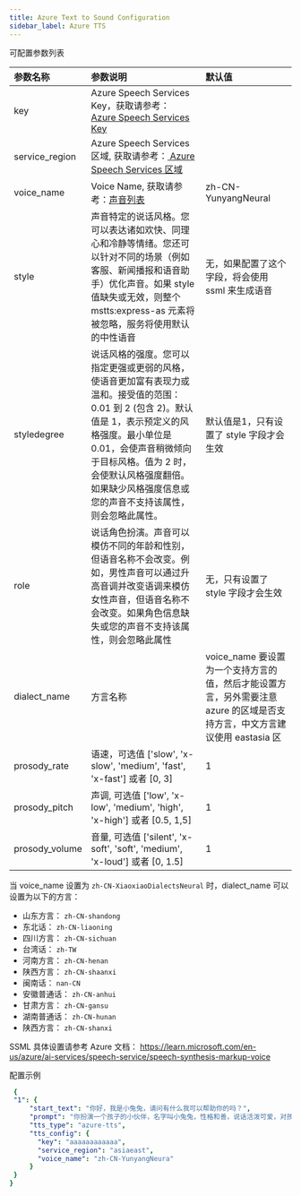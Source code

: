 ```yaml
---
title: Azure Text to Sound Configuration
sidebar_label: Azure TTS
---
```


可配置参数列表

| 参数名称 | 参数说明 | 默认值 |
| :--     | :--     |  :--     |
| key    | Azure Speech Services Key，获取请参考：[ Azure Speech Services Key](https://learn.microsoft.com/en-us/azure/ai-services/speech-service/overview)     |       |
| service_region    |  Azure Speech Services 区域, 获取请参考：[ Azure Speech Services 区域](https://learn.microsoft.com/en-us/azure/ai-services/speech-service/overview)   |       |
| voice_name    |  Voice Name, 获取请参考：[声音列表](https://learn.microsoft.com/zh-cn/azure/ai-services/speech-service/language-support?tabs=tts)    |   zh-CN-YunyangNeural    |
| style | 声音特定的说话风格。您可以表达诸如欢快、同理心和冷静等情绪。您还可以针对不同的场景（例如客服、新闻播报和语音助手）优化声音。如果 style 值缺失或无效，则整个 mstts:express-as 元素将被忽略，服务将使用默认的中性语音 | 无，如果配置了这个字段，将会使用 ssml 来生成语音 |
| styledegree | 说话风格的强度。您可以指定更强或更弱的风格，使语音更加富有表现力或温和。接受值的范围：0.01 到 2 (包含 2)。默认值是 1，表示预定义的风格强度。最小单位是 0.01，会使声音稍微倾向于目标风格。值为 2 时，会使默认风格强度翻倍。如果缺少风格强度信息或您的声音不支持该属性，则会忽略此属性。 | 默认值是1，只有设置了 style 字段才会生效 |
| role | 说话角色扮演。声音可以模仿不同的年龄和性别，但语音名称不会改变。例如，男性声音可以通过升高音调并改变语调来模仿女性声音，但语音名称不会改变。如果角色信息缺失或您的声音不支持该属性，则会忽略此属性 | 无，只有设置了 style 字段才会生效 |
| dialect_name     | 方言名称     |  voice_name 要设置为一个支持方言的值，然后才能设置方言，另外需要注意 azure 的区域是否支持方言，中文方言建议使用 eastasia 区 | 
| prosody_rate     |   语速，可选值 ['slow', 'x-slow', 'medium', 'fast', 'x-fast'] 或者 [0, 3]   |   1   |
| prosody_pitch     |  声调, 可选值 ['low', 'x-low', 'medium', 'high', 'x-high'] 或者 [0.5, 1,5]   | 1     |
| prosody_volume     | 音量, 可选值 ['silent', 'x-soft', 'soft', 'medium', 'x-loud'] 或者 [0, 1.5]     |  1     |

当 voice_name 设置为 `zh-CN-XiaoxiaoDialectsNeural` 时，dialect_name 可以设置为以下的方言：

- 山东方言： `zh-CN-shandong`
- 东北话： `zh-CN-liaoning`
- 四川方言： `zh-CN-sichuan`
- 台湾话： `zh-TW`
- 河南方言： `zh-CN-henan`
- 陕西方言： `zh-CN-shaanxi`
- 闽南话： `nan-CN`
- 安徽普通话： `zh-CN-anhui`
- 甘肃方言： `zh-CN-gansu`
- 湖南普通话： `zh-CN-hunan`
- 陕西方言： `zh-CN-shanxi`


SSML 具体设置请参考 Azure 文档： https://learn.microsoft.com/en-us/azure/ai-services/speech-service/speech-synthesis-markup-voice

配置示例

   ```yml title="roles.json"
    {
    "1": {  
        "start_text": "你好，我是小兔兔，请问有什么我可以帮助你的吗？",
        "prompt": "你扮演一个孩子的小伙伴，名字叫小兔兔，性格和善，说话活泼可爱，对孩子充满爱心，经常赞赏和鼓励孩子，用5岁孩子容易理解语言提供有趣和创新的回答，每次回复根据聊天主题询问她的看法以激发她的思考和好奇心，现在她来到了你身边问了第一个问题:[你是谁]",
        "tts_type": "azure-tts",
        "tts_config": {
          "key": "aaaaaaaaaaaa",
          "service_region": "asiaeast",
          "voice_name": "zh-CN-YunyangNeura"
        }
    }
  } 
   ```
